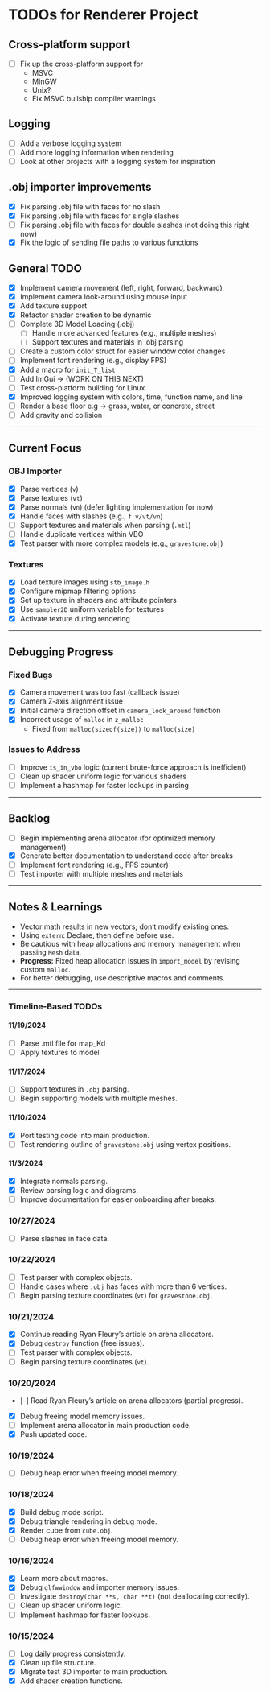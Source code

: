 # TODOs for Renderer Project

## Cross-platform support
- [ ] Fix up the cross-platform support for 
    - MSVC
    - MinGW
    - Unix? 
    - Fix MSVC bullship compiler warnings

## Logging
- [ ] Add a verbose logging system
- [ ] Add more logging information when rendering
- [ ] Look at other projects with a logging system for inspiration

## .obj importer improvements 
- [x] Fix parsing .obj file with faces for no slash
- [x] Fix parsing .obj file with faces for single slashes
- [ ] Fix parsing .obj file with faces for double slashes (not doing this right now) 
- [x] Fix the logic of sending file paths to various functions 

## General TODO
- [x] Implement camera movement (left, right, forward, backward)  
- [x] Implement camera look-around using mouse input  
- [x] Add texture support  
- [x] Refactor shader creation to be dynamic  
- [ ] Complete 3D Model Loading (.obj)  
  - [ ] Handle more advanced features (e.g., multiple meshes)  
  - [ ] Support textures and materials in .obj parsing  
- [ ] Create a custom color struct for easier window color changes  
- [ ] Implement font rendering (e.g., display FPS)  
- [x] Add a macro for `init_T_list`  
- [ ] Add ImGui -> (WORK ON THIS NEXT)
- [ ] Test cross-platform building for Linux 
- [x] Improved logging system with colors, time, function name, and line
- [ ] Render a base floor e.g -> grass, water, or concrete, street 
- [ ] Add gravity and collision
---

## Current Focus
### OBJ Importer
- [x] Parse vertices (`v`)  
- [x] Parse textures (`vt`)  
- [x] Parse normals (`vn`) (defer lighting implementation for now)  
- [x] Handle faces with slashes (e.g., `f v/vt/vn`)  
- [ ] Support textures and materials when parsing (`.mtl`)  
- [ ] Handle duplicate vertices within VBO  
- [x] Test parser with more complex models (e.g., `gravestone.obj`)  

### Textures
- [x] Load texture images using `stb_image.h`  
- [x] Configure mipmap filtering options  
- [x] Set up texture in shaders and attribute pointers  
- [x] Use `sampler2D` uniform variable for textures  
- [x] Activate texture during rendering  

---

## Debugging Progress
### Fixed Bugs
- [x] Camera movement was too fast (callback issue)  
- [x] Camera Z-axis alignment issue  
- [x] Initial camera direction offset in `camera_look_around` function  
- [x] Incorrect usage of `malloc` in `z_malloc`  
  - Fixed from `malloc(sizeof(size))` to `malloc(size)`  

### Issues to Address
- [ ] Improve `is_in_vbo` logic (current brute-force approach is inefficient)  
- [ ] Clean up shader uniform logic for various shaders  
- [ ] Implement a hashmap for faster lookups in parsing  

---

## Backlog
- [ ] Begin implementing arena allocator (for optimized memory management)  
- [x] Generate better documentation to understand code after breaks  
- [ ] Implement font rendering (e.g., FPS counter)  
- [ ] Test importer with multiple meshes and materials  

---

## Notes & Learnings
- Vector math results in new vectors; don’t modify existing ones.  
- Using `extern`: Declare, then define before use.  
- Be cautious with heap allocations and memory management when passing `Mesh` data.  
- **Progress:** Fixed heap allocation issues in `import_model` by revising custom `malloc`.  
- For better debugging, use descriptive macros and comments.  

---

### Timeline-Based TODOs
#### 11/19/2024  
- [ ] Parse .mtl file for map_Kd
- [ ] Apply textures to model

#### 11/17/2024  
- [ ] Support textures in `.obj` parsing.  
- [ ] Begin supporting models with multiple meshes.  

#### 11/10/2024  
- [x] Port testing code into main production.  
- [ ] Test rendering outline of `gravestone.obj` using vertex positions.  

#### 11/3/2024  
- [x] Integrate normals parsing.  
- [x] Review parsing logic and diagrams.  
- [ ] Improve documentation for easier onboarding after breaks.  

### 10/27/2024  
- [ ] Parse slashes in face data.  

### 10/22/2024  
- [ ] Test parser with complex objects.  
- [ ] Handle cases where `.obj` has faces with more than 6 vertices.  
- [ ] Begin parsing texture coordinates (`vt`) for `gravestone.obj`.  

### 10/21/2024  
- [x] Continue reading Ryan Fleury’s article on arena allocators.  
- [x] Debug `destroy` function (free issues).  
- [ ] Test parser with complex objects.  
- [ ] Begin parsing texture coordinates (`vt`).  

### 10/20/2024  
- [-] Read Ryan Fleury’s article on arena allocators (partial progress).  
- [x] Debug freeing model memory issues.  
- [ ] Implement arena allocator in main production code.  
- [x] Push updated code.  

### 10/19/2024  
- [ ] Debug heap error when freeing model memory.  

### 10/18/2024  
- [x] Build debug mode script.  
- [x] Debug triangle rendering in debug mode.  
- [x] Render cube from `cube.obj`.  
- [ ] Debug heap error when freeing model memory.  

### 10/16/2024  
- [x] Learn more about macros.  
- [x] Debug `glfwwindow` and importer memory issues.  
- [ ] Investigate `destroy(char **s, char **t)` (not deallocating correctly).  
- [ ] Clean up shader uniform logic.  
- [ ] Implement hashmap for faster lookups.  

### 10/15/2024  
- [ ] Log daily progress consistently.  
- [x] Clean up file structure.  
- [x] Migrate test 3D importer to main production.  
- [x] Add shader creation functions.
